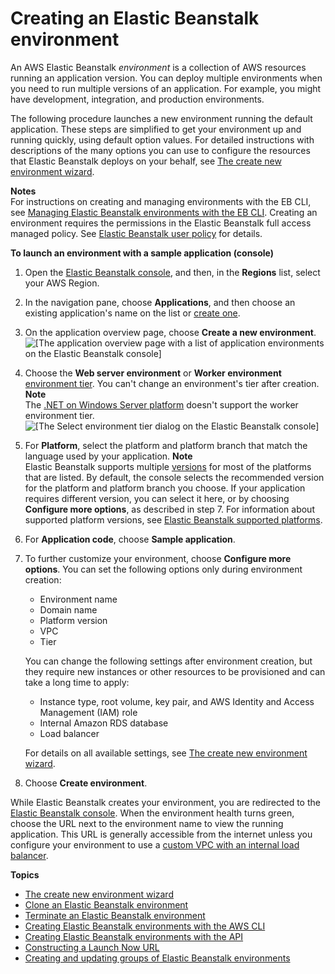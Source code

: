 # Creating an Elastic Beanstalk environment<a name="using-features.environments"></a>

An AWS Elastic Beanstalk *environment* is a collection of AWS resources running an application version\. You can deploy multiple environments when you need to run multiple versions of an application\. For example, you might have development, integration, and production environments\.

The following procedure launches a new environment running the default application\. These steps are simplified to get your environment up and running quickly, using default option values\. For detailed instructions with descriptions of the many options you can use to configure the resources that Elastic Beanstalk deploys on your behalf, see [The create new environment wizard](environments-create-wizard.md)\.

**Notes**  
For instructions on creating and managing environments with the EB CLI, see [Managing Elastic Beanstalk environments with the EB CLI](eb-cli3-getting-started.md)\.
Creating an environment requires the permissions in the Elastic Beanstalk full access managed policy\. See [Elastic Beanstalk user policy](concepts-roles-user.md) for details\.

**To launch an environment with a sample application \(console\)**

1. Open the [Elastic Beanstalk console](https://console.aws.amazon.com/elasticbeanstalk), and then, in the **Regions** list, select your AWS Region\.

1. In the navigation pane, choose **Applications**, and then choose an existing application's name on the list or [create one](applications.md)\.

1. On the application overview page, choose **Create a new environment**\.  
![\[The application overview page with a list of application environments on the Elastic Beanstalk console\]](http://docs.aws.amazon.com/elasticbeanstalk/latest/dg/images/applications-mgmt-environments.png)

1. Choose the **Web server environment** or **Worker environment** [environment tier](concepts.md#concepts-tier)\. You can't change an environment's tier after creation\.
**Note**  
The [\.NET on Windows Server platform](create_deploy_NET.md) doesn't support the worker environment tier\.  
![\[The Select environment tier dialog on the Elastic Beanstalk console\]](http://docs.aws.amazon.com/elasticbeanstalk/latest/dg/images/wizard-choosetier.png)

1. For **Platform**, select the platform and platform branch that match the language used by your application\.
**Note**  
Elastic Beanstalk supports multiple [versions](concepts.platforms.md) for most of the platforms that are listed\. By default, the console selects the recommended version for the platform and platform branch you choose\. If your application requires different version, you can select it here, or by choosing **Configure more options**, as described in step 7\. For information about supported platform versions, see [Elastic Beanstalk supported platforms](concepts.platforms.md)\.

1. For **Application code**, choose **Sample application**\.

1. To further customize your environment, choose **Configure more options**\. You can set the following options only during environment creation:
   + Environment name
   + Domain name
   + Platform version
   + VPC
   + Tier

   You can change the following settings after environment creation, but they require new instances or other resources to be provisioned and can take a long time to apply:
   + Instance type, root volume, key pair, and AWS Identity and Access Management \(IAM\) role
   + Internal Amazon RDS database
   + Load balancer

   For details on all available settings, see [The create new environment wizard](environments-create-wizard.md)\.

1. Choose **Create environment**\.

While Elastic Beanstalk creates your environment, you are redirected to the [Elastic Beanstalk console](environments-console.md)\. When the environment health turns green, choose the URL next to the environment name to view the running application\. This URL is generally accessible from the internet unless you configure your environment to use a [custom VPC with an internal load balancer](environments-create-wizard.md#environments-create-wizard-network)\.

**Topics**
+ [The create new environment wizard](environments-create-wizard.md)
+ [Clone an Elastic Beanstalk environment](using-features.managing.clone.md)
+ [Terminate an Elastic Beanstalk environment](using-features.terminating.md)
+ [Creating Elastic Beanstalk environments with the AWS CLI](environments-create-awscli.md)
+ [Creating Elastic Beanstalk environments with the API](environments-create-api.md)
+ [Constructing a Launch Now URL](launch-now-url.md)
+ [Creating and updating groups of Elastic Beanstalk environments](environment-mgmt-compose.md)